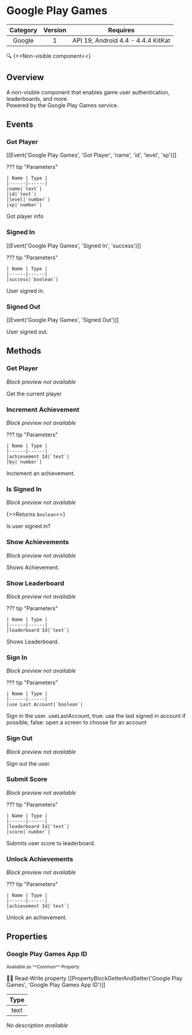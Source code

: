 # Google Play Games

| Category | Version | Requires |
|:--------:|:-------:|:--------:|
|Google|1|API 19, Android 4.4 - 4.4.4 KitKat|

:mag: {>>Non-visible component<<}

## Overview

A non-visible component that enables game user authentication, leaderboards, and more.  
Powered by the Google Play Games service.

## Events

### Got Player

[[Event('Google Play Games', 'Got Player', 'name', 'id', 'level', 'xp')]]

??? tip "Parameters"

    | Name | Type |
    |------|------|
    |name|`text`|
    |id|`text`|
    |level|`number`|
    |xp|`number`|


Got player info

### Signed In

[[Event('Google Play Games', 'Signed In', 'success')]]

??? tip "Parameters"

    | Name | Type |
    |------|------|
    |success|`boolean`|


User signed in.

### Signed Out

[[Event('Google Play Games', 'Signed Out')]]

User signed out.

## Methods

### Get Player

_Block preview not available_

Get the current player

### Increment Achievement

_Block preview not available_

??? tip "Parameters"

    | Name | Type |
    |------|------|
    |achievement Id|`text`|
    |by|`number`|


Increment an achievement.

### Is Signed In

_Block preview not available_

{>>Returns `boolean`<<}

Is user signed in?

### Show Achievements

_Block preview not available_

Shows Achievement.

### Show Leaderboard

_Block preview not available_

??? tip "Parameters"

    | Name | Type |
    |------|------|
    |leaderboard Id|`text`|


Shows Leaderboard.

### Sign In

_Block preview not available_

??? tip "Parameters"

    | Name | Type |
    |------|------|
    |use Last Account|`boolean`|


Sign in the user. useLastAccount, true: use the last signed in account if possible, false: open a screen to choose for an account

### Sign Out

_Block preview not available_

Sign out the user.

### Submit Score

_Block preview not available_

??? tip "Parameters"

    | Name | Type |
    |------|------|
    |leaderboard Id|`text`|
    |score|`number`|


Submits user score to leaderboard.

### Unlock Achievements

_Block preview not available_

??? tip "Parameters"

    | Name | Type |
    |------|------|
    |achievement Id|`text`|


Unlock an achievement.

## Properties

### Google Play Games App ID

<small>Available as ^^Common^^ Property</small>

:eyes::pencil: Read-Write property
[[PropertyBlockGetterAndSetter('Google Play Games', 'Google Play Games App ID')]]

| Type |
|:----:|
|text|

_No description available_